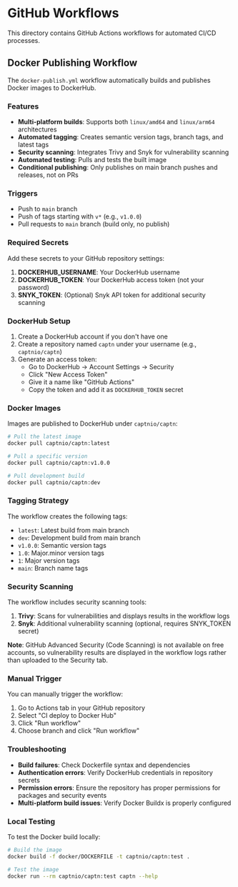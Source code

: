 # GitHub Workflows

This directory contains GitHub Actions workflows for automated CI/CD processes.

## Docker Publishing Workflow

The `docker-publish.yml` workflow automatically builds and publishes Docker images to DockerHub.

### Features

- **Multi-platform builds**: Supports both `linux/amd64` and `linux/arm64` architectures
- **Automated tagging**: Creates semantic version tags, branch tags, and latest tags
- **Security scanning**: Integrates Trivy and Snyk for vulnerability scanning
- **Automated testing**: Pulls and tests the built image
- **Conditional publishing**: Only publishes on main branch pushes and releases, not on PRs

### Triggers

- Push to `main` branch
- Push of tags starting with `v*` (e.g., `v1.0.0`)
- Pull requests to `main` branch (build only, no publish)

### Required Secrets

Add these secrets to your GitHub repository settings:

1. **DOCKERHUB_USERNAME**: Your DockerHub username
2. **DOCKERHUB_TOKEN**: Your DockerHub access token (not your password)
3. **SNYK_TOKEN**: (Optional) Snyk API token for additional security scanning

### DockerHub Setup

1. Create a DockerHub account if you don't have one
2. Create a repository named `captn` under your username (e.g., `captnio/captn`)
3. Generate an access token:
   - Go to DockerHub → Account Settings → Security
   - Click "New Access Token"
   - Give it a name like "GitHub Actions"
   - Copy the token and add it as `DOCKERHUB_TOKEN` secret

### Docker Images

Images are published to DockerHub under `captnio/captn`:

```bash
# Pull the latest image
docker pull captnio/captn:latest

# Pull a specific version
docker pull captnio/captn:v1.0.0

# Pull development build
docker pull captnio/captn:dev
```

### Tagging Strategy

The workflow creates the following tags:

- `latest`: Latest build from main branch
- `dev`: Development build from main branch
- `v1.0.0`: Semantic version tags
- `1.0`: Major.minor version tags
- `1`: Major version tags
- `main`: Branch name tags

### Security Scanning

The workflow includes security scanning tools:

1. **Trivy**: Scans for vulnerabilities and displays results in the workflow logs
2. **Snyk**: Additional vulnerability scanning (optional, requires SNYK_TOKEN secret)

**Note**: GitHub Advanced Security (Code Scanning) is not available on free accounts, so vulnerability results are displayed in the workflow logs rather than uploaded to the Security tab.

### Manual Trigger

You can manually trigger the workflow:

1. Go to Actions tab in your GitHub repository
2. Select "CI deploy to Docker Hub"
3. Click "Run workflow"
4. Choose branch and click "Run workflow"

### Troubleshooting

- **Build failures**: Check Dockerfile syntax and dependencies
- **Authentication errors**: Verify DockerHub credentials in repository secrets
- **Permission errors**: Ensure the repository has proper permissions for packages and security events
- **Multi-platform build issues**: Verify Docker Buildx is properly configured

### Local Testing

To test the Docker build locally:

```bash
# Build the image
docker build -f docker/DOCKERFILE -t captnio/captn:test .

# Test the image
docker run --rm captnio/captn:test captn --help
``` 